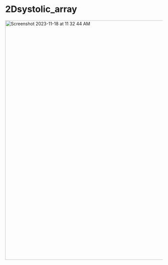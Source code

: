 # 2Dsystolic_array

<img width="766" alt="Screenshot 2023-11-18 at 11 32 44 AM" src="https://github.com/snehashrii/2Dsystolic_array/assets/131418185/f904f8a6-c131-432f-a285-585ad05a6ac4">
